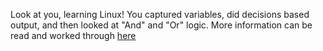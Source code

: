 Look at you, learning Linux!
You captured variables, did decisions based output, and then looked at "And" and "Or" logic. More information can be read and worked through [here](https://tldp.org/HOWTO/pdf/Bash-Prog-Intro-HOWTO.pdf)
